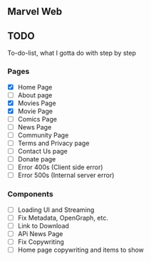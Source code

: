 ## Marvel Web

## TODO
To-do-list, what I gotta do with step by step

### Pages
- [x] Home Page
- [ ] About page
- [x] Movies Page
- [x] Movie Page
- [ ] Comics Page
- [ ] News Page
- [ ] Community Page
- [ ] Terms and Privacy page
- [ ] Contact Us page
- [ ] Donate page
- [ ] Error 400s (Client side error)
- [ ] Error 500s (Internal server error)

### Components
- [ ] Loading UI and Streaming
- [ ] Fix Metadata, OpenGraph, etc.
- [ ] Link to Download
- [ ] APi News Page
- [ ] Fix Copywriting
- [ ] Home page copywriting and items to show